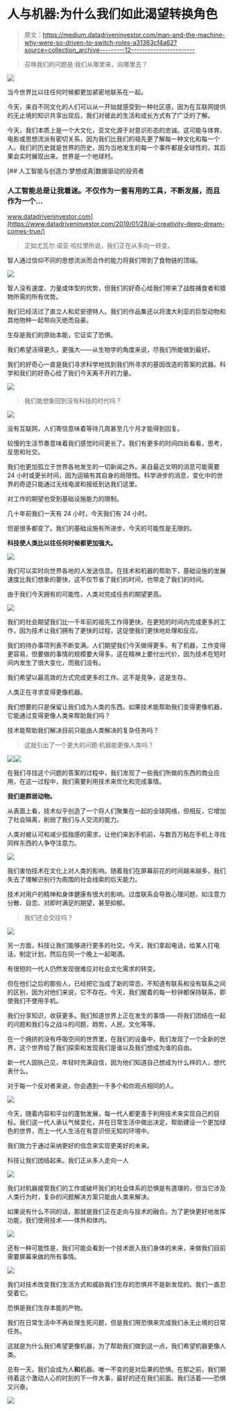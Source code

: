 # 人与机器:为什么我们如此渴望转换角色

> 原文：<https://medium.datadriveninvestor.com/man-and-the-machine-why-were-so-driven-to-switch-roles-a31363cf4a62?source=collection_archive---------12----------------------->

> 召唤我们的问题是:我们从哪里来，向哪里去？

![](img/f702082ab2b87f1d95b86824aebfb929.png)

当今世界比以往任何时候都更加紧密地联系在一起。

今天，来自不同文化的人们可以从一开始就感受到一种社区感，因为在互联网提供的无止境的知识共享出现后，我们对彼此的生活和成长方式有了广泛的了解。

今天，我们本质上是一个大文化，亚文化源于对意识形态的忠诚。这可能与体育、电影或思想流派有密切关系，因为我们比我们的祖先更了解每一种文化和每一个人。我们的历史就是世界的历史，因为当地发生的每一个事件都是全球性的，其后果会实时展现出来。世界是一个地球村。

[](https://www.datadriveninvestor.com/2019/01/28/ai-creativity-deep-dream-comes-true/) [## 人工智能与创造力:梦想成真|数据驱动的投资者

### 人工智能总是让我着迷。不仅作为一套有用的工具，不断发展，而且作为一个…

www.datadriveninvestor.com](https://www.datadriveninvestor.com/2019/01/28/ai-creativity-deep-dream-comes-true/) 

> 正如尤瓦尔·诺亚·哈拉里所说，我们正在从多向一转变。

智人通过信仰不同的思想流派而合作的能力将我们带到了食物链的顶端。

![](img/7b525b87e9423f52503dd61b3e2c12cd.png)

智人没有速度、力量或体型的优势，但我们的好奇心给我们带来了战胜捕食者和猎物所需的所有优势。

我们已经活过了直立人和尼安德特人。我们的作品集还以将澳大利亚的巨型动物和其他物种一起带向灭绝而自豪。

生存是我们的原始本能，它证实了恐惧。

我们希望活得更久，更强大——从生物学的角度来说，尽我们所能做到最好。

我们的好奇心一直是我们寻求科学地找到我们所寻求的基因改造的答案的武器。科学和我们的好奇心给了我们今天离不开的力量。

![](img/1d22d9d4b4c413c24c1ca927c28371e5.png)

> 我们能想象回到没有科技的时代吗？

![](img/c8ca2dbbd678347d92322efaa0cb9a1d.png)

没有互联网，人们寄信意味着等待几周甚至几个月才能得到回复。

较慢的生活节奏意味着我们感觉时间更长了。我们有更多的时间四处看看，思考，反思和社交。

我们也更加孤立于世界各地发生的一切新闻之外。来自最近文明的消息可能需要 24 小时或更长时间，因为运输有其自身的局限性。科学进步的消息，变化中的世界的奇迹只能通过无线电波和报纸到达我们这里。

对工作的期望也受到基础设施能力的限制。

几十年前我们一天有 24 小时，今天我们有 24 小时。

但是很多都变了。我们的基础设施有所进步。今天的可能性是无限的。

**科技使人类比以往任何时候都更加强大。**

![](img/356c87ea067b42657987232055ed988c.png)

我们可以实时向世界各地的人发送信息。在技术和机器的帮助下，基础设施的发展速度比我们想象的要快，这不仅节省了我们的时间，也带走了我们的时间。

由于我们今天拥有的可能性，人类对完成任务的期望更高。

![](img/239501ca8b185625ba6ea84685a5244d.png)

我们的社会期望我们比一千年前的祖先工作得更快，在更短的时间内完成更多的工作，因为技术让我们拥有了更快的过程，这促使我们更快地处理和反应。

我们的待办事项列表不断变满。人们期望我们今天做得更多。有了机器，工作变得更容易，但要做的事情的规模要大得多，这在精神上要付出代价，因为技术在短时间内发生了很大变化，而我们没有。

我们希望以最高效的方式完成更多的工作。这不是竞争，这是生存。

人类正在寻求变得更像机器。

我们想要的只是保留让我们成为人类的东西。如果技术能帮助我们变得更像机器，它能通过变得更像人类来帮助我们吗？

技术能帮助我们解决目前只能由人类解决的复杂任务吗？

> 这就引出了一个更大的问题:机器能更像人类吗？

![](img/a2d5a8bbd6bea75555d003d18e733c2e.png)![](img/4bc8bbe8050711a22e8e620ed3a30b7a.png)

在我们寻找这个问题的答案的过程中，我们发现了一些我们所做的东西的商业应用，在这一过程中，我们需要利用技术来优化和完成事情。

**我们是群居动物。**

从表面上看，技术似乎创造了一个将人们聚集在一起的全球网络，但相反，它增加了社会隔离，削弱了我们与人交流的能力。

人类对被认可和减少孤独感的需求，让他们来到手机前，与数百万粘在手机上寻找同样东西的人争夺注意力。

![](img/14c13d059e8c74b4df08c7f5c158f983.png)

我们害怕技术在文化上对人类的影响。随着我们在屏幕前花的时间越来越多，我们失去了理解识别行为周围的社会线索的后天能力。

技术对用户的精神和身体健康有很大的影响。过度联系会导致心理问题，如注意力分散、自恋、对即时满足的期望，甚至抑郁。

> 我们还会交往吗？

![](img/44fa523d0c4832d1ec98842ed0074b8a.png)

另一方面，科技让我们能够进行更多的社交。今天，我们拿起电话，给某人打电话，制定计划，然后在同一个晚上一起喝酒。

有很短的一代人仍然发现很难应对社会文化需求的转变。

但在他们之后的那些人，已经把它当成了新的常态，不知道有联系和没有联系之间的区别，因为对他们来说，它不存在。今天，我们醒着的每一秒钟都保持联系，即使我们不使用手机。

我们分享知识，收获更多。我们知道世界上正在发生的事情——将我们团结在一起的问题和我们与之战斗的问题，趋势，人民，文化等等。

在一个拥挤的没有呼吸空间的世界里，在我们的设备中，我们发现了一个全新的世界，这个世界给了我们探索和发现我们是谁以及我们想成为谁的自由。

新一代人固执己见，年轻时充满自信，因为他们知道自己想成为什么样的人，想代表什么。

对于每一个反对者来说，你会遇到一千多个和你观点相同的人。

![](img/ad679777aee960c02725ad86cade60e5.png)

今天，随着内容和平台的蓬勃发展，每一代人都更善于利用技术来实现自己的目标。我们这一代人承认气候变化，并在日常生活中做出决定，帮助建设一个更加绿色的世界，而上一代人生活在有意识但无知的环境中。

我们致力于通过采纳更好的信念来实现更美好的未来。

科技让我们团结起来。我们正从多人走向一人

![](img/f0c179533a029976af19ebceb61dc4fb.png)

我们对机器接管我们的工作或破坏我们的社会体系的恐惧是有道理的，但当它涉及人类行为时，复杂的问题解决方案只能由人类来解决。

如果说有什么不同的话，那就是我们正在走向与技术的融合。为了更快更好地发挥功能，我们使用技术——体外和体内。

![](img/04edbe5d1b853236b7fa01a371df8c1b.png)

还有一种可能性是，我们可能会看到一个技术嵌入我们身体的未来，来做我们目前需要屏幕来做的所有事情。

![](img/e7e472427df4243e935edfd89cff76b9.png)

我们对技术改变我们生活方式和威胁我们生存的恐惧并不是新发现的。我们一直忍受着它。

恐惧是我们生存本能的产物。

我们在日常生活中不再处理生死问题，但是我们用恐惧来完成我们永无止境的日常任务。

这就是为什么我们希望更像机器，为了帮助我们做到这一点，我们希望机器更像人类。

总有一天，我们会成为人**和**机器。唯一不变的是对后果的恐惧。在那之前，我们期待着这个激动人心的时刻的下一件大事，最好的还在我们前面。我们活着——恐惧又兴奋。

![](img/7186f751b30f3fbb292b79441cd33ad2.png)